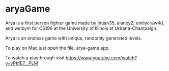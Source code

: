 # aryaGame
Arya is a first person fighter game made by jhuan35, alaney2, emilycraw4d, and welbym for CS196 at the University of Illinois at Urbana-Champaign. 

Arya is an endless game with unique, randomly generated levels.

To play on Mac just open the file, arya-game.app.

To watch a playthrough visit https://www.youtube.com/watch?v=yPkfE7__PLM

